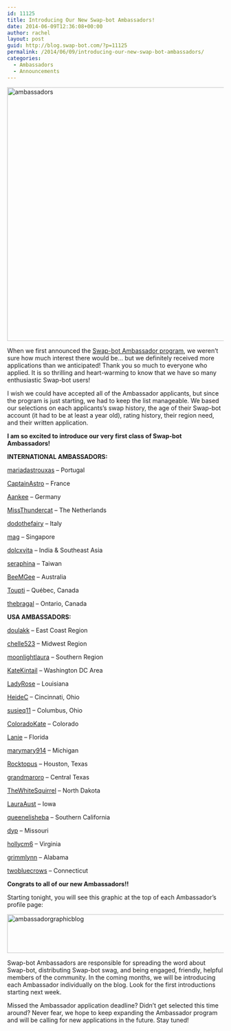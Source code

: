 ```yaml
---
id: 11125
title: Introducing Our New Swap-bot Ambassadors!
date: 2014-06-09T12:36:08+00:00
author: rachel
layout: post
guid: http://blog.swap-bot.com/?p=11125
permalink: /2014/06/09/introducing-our-new-swap-bot-ambassadors/
categories:
  - Ambassadors
  - Announcements
---
```

<img src="http://blog.swap-bot.com/wp-content/uploads/2014/06/ambassadors.jpg" alt="ambassadors" width="600" height="589" class="alignnone size-full wp-image-11140" />

When we first announced the [Swap-bot Ambassador program](http://blog.swap-bot.com/2014/04/02/apply-to-be-a-swap-bot-ambassador/), we weren&#8217;t sure how much interest there would be&#8230; but we definitely received more applications than we anticipated! Thank you so much to everyone who applied. It is so thrilling and heart-warming to know that we have so many enthusiastic Swap-bot users! 

I wish we could have accepted all of the Ambassador applicants, but since the program is just starting, we had to keep the list manageable. We based our selections on each applicants&#8217;s swap history, the age of their Swap-bot account (it had to be at least a year old), rating history, their region need, and their written application. 

**I am so excited to introduce our very first class of Swap-bot Ambassadors!**

**INTERNATIONAL AMBASSADORS:**

[mariadastrouxas](http://www.swap-bot.com/user:mariadastrouxas) &#8211; Portugal
  
[CaptainAstro](http://www.swap-bot.com/user:CaptainAstro) &#8211; France
  
[Aankee](http://www.swap-bot.com/user:Aankee) &#8211; Germany
  
[MissThundercat](http://www.swap-bot.com/user:MissThundercat) &#8211; The Netherlands
  
[dodothefairy](http://www.swap-bot.com/user:dodothefairy) &#8211; Italy
  
[mag](http://www.swap-bot.com/user:mag) &#8211; Singapore
  
[dolcxvita](http://www.swap-bot.com/user:dolcxvita) &#8211; India & Southeast Asia
  
[seraphina](http://www.swap-bot.com/user:seraphina) &#8211; Taiwan
  
[BeeMGee](http://www.swap-bot.com/user:BeeMGee) &#8211; Australia
  
[Toupti](http://www.swap-bot.com/user:Toupti) &#8211; Québec, Canada
  
[thebragal](http://www.swap-bot.com/user:thebragal) &#8211; Ontario, Canada

**USA AMBASSADORS:**

[doulakk](http://www.swap-bot.com/user:doulakk) &#8211; East Coast Region
  
[chelle523](http://www.swap-bot.com/user:chelle523) &#8211; Midwest Region
  
[moonlightlaura](http://www.swap-bot.com/user:moonlightlaura) &#8211; Southern Region
  
[KateKintail](http://www.swap-bot.com/user:KateKintail) &#8211; Washington DC Area
  
[LadyRose](http://www.swap-bot.com/user:LadyRose) &#8211; Louisiana
  
[HeideC](http://www.swap-bot.com/user:HeideC) &#8211; Cincinnati, Ohio
  
[susieq11](http://www.swap-bot.com/user:susieq11) &#8211; Columbus, Ohio
  
[ColoradoKate](http://www.swap-bot.com/user:ColoradoKate) &#8211; Colorado
  
[Lanie](http://www.swap-bot.com/user:Lanie) &#8211; Florida
  
[marymary914](http://www.swap-bot.com/user:marymary914) &#8211; Michigan
  
[Rocktopus](http://www.swap-bot.com/user:Rocktopus) &#8211; Houston, Texas
  
[grandmaroro](http://www.swap-bot.com/user:grandmaroro) &#8211; Central Texas
  
[TheWhiteSquirrel](http://www.swap-bot.com/user:TheWhiteSquirrel) &#8211; North Dakota
  
[LauraAust](http://www.swap-bot.com/user:LauraAust) &#8211; Iowa
  
[queenelisheba](http://www.swap-bot.com/user:queenelisheba) &#8211; Southern California
  
[dyp](http://www.swap-bot.com/user:dyp) &#8211; Missouri
  
[hollycm6](http://www.swap-bot.com/user:hollycm6) &#8211; Virginia
  
[grimmlynn](http://www.swap-bot.com/user:grimmlynn) &#8211; Alabama
  
[twobluecrows](http://www.swap-bot.com/user:twobluecrows) &#8211; Connecticut

**Congrats to all of our new Ambassadors!!**

Starting tonight, you will see this graphic at the top of each Ambassador&#8217;s profile page:

<img src="http://blog.swap-bot.com/wp-content/uploads/2014/06/ambassadorgraphicblog.gif" alt="ambassadorgraphicblog" width="600" height="90" class="alignnone size-full wp-image-11136" />

Swap-bot Ambassadors are responsible for spreading the word about Swap-bot, distributing Swap-bot swag, and being engaged, friendly, helpful members of the community. In the coming months, we will be introducing each Ambassador individually on the blog. Look for the first introductions starting next week.

Missed the Ambassador application deadline? Didn&#8217;t get selected this time around? Never fear, we hope to keep expanding the Ambassador program and will be calling for new applications in the future. Stay tuned!
